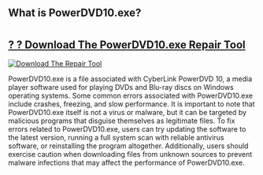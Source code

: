 ## What is PowerDVD10.exe? 

# <h2><a href="https://exedetect.com/download.php?PowerDVD10.exe">? ? Download The PowerDVD10.exe Repair Tool</a></h2>

[![Download The Repair Tool](https://exedetect.com/download-button.jpg)](https://exedetect.com/download.php?PowerDVD10.exe)

PowerDVD10.exe is a file associated with CyberLink PowerDVD 10, a media player software used for playing DVDs and Blu-ray discs on Windows operating systems. Some common errors associated with PowerDVD10.exe include crashes, freezing, and slow performance. It is important to note that PowerDVD10.exe itself is not a virus or malware, but it can be targeted by malicious programs that disguise themselves as legitimate files. To fix errors related to PowerDVD10.exe, users can try updating the software to the latest version, running a full system scan with reliable antivirus software, or reinstalling the program altogether. Additionally, users should exercise caution when downloading files from unknown sources to prevent malware infections that may affect the performance of PowerDVD10.exe.